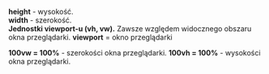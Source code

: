 
**height** - wysokość.  
**width** - szerokość.   
**Jednostki viewport-u (vh, vw).** Zawsze względem widocznego obszaru okna przeglądarki.
**viewport** = okno przeglądarki

**100vw = 100%** - szerokości okna przeglądarki.
**100vh = 100%** - wysokości okna przeglądarki.
